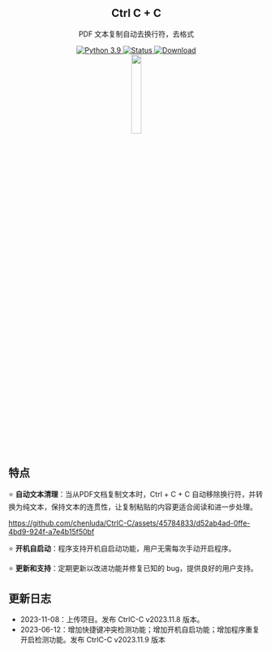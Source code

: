 <div align="center">
  <h2> Ctrl C + C </h2>
  <p>PDF 文本复制自动去换行符，去格式</p>
  <a href="#">
    <img alt="Python 3.9" src="https://img.shields.io/badge/python-3.9-blue.svg" />
  </a>
  <a href="#">
    <img alt="Status" src="https://img.shields.io/badge/Status-Updating-green" />
  </a>
  <a href="https://github.com/chenluda/CtrlC-C/releases">
    <img alt="Download" src="https://img.shields.io/badge/Download-click-blue" />
  </a>
</div>
<div align="center">
  <img src="https://github.com/chenluda/CtrlC-C/assets/45784833/106bb480-bae1-41c9-958c-367859e6c136" width="20%" height="20%"/>
</div>

## 特点

⭐ **自动文本清理**：当从PDF文档复制文本时，Ctrl + C + C 自动移除换行符，并转换为纯文本，保持文本的连贯性，让复制粘贴的内容更适合阅读和进一步处理。

https://github.com/chenluda/CtrlC-C/assets/45784833/d52ab4ad-0ffe-4bd9-924f-a7e4b15f50bf

⭐ **开机自启动**：程序支持开机自启动功能，用户无需每次手动开启程序。

⭐ **更新和支持**：定期更新以改进功能并修复已知的 bug，提供良好的用户支持。


## 更新日志

* 2023-11-08：上传项目。发布 CtrlC-C v2023.11.8 版本。
* 2023-06-12：增加快捷键冲突检测功能；增加开机自启功能；增加程序重复开启检测功能。发布 CtrlC-C v2023.11.9 版本
